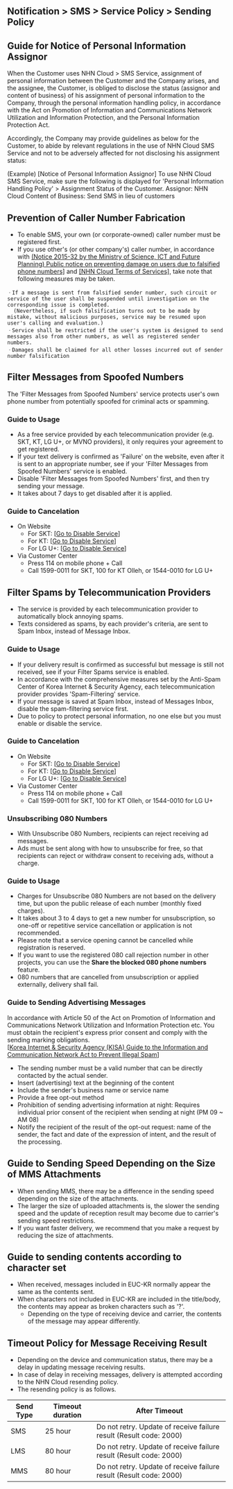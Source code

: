 ## Notification > SMS > Service Policy > Sending Policy

<span id="private-policy"></span>
## Guide for Notice of Personal Information Assignor

When the Customer uses NHN Cloud > SMS Service, assignment of personal information between the Customer and the Company arises, and the assignee, the Customer, is obliged to disclose the status (assignor and content of business) of his assignment of personal information to the Company, through the personal information handling policy, in accordance with the Act on Promotion of Information and Communications Network Utilization and Information Protection, and the Personal Information Protection Act.

Accordingly, the Company may provide guidelines as below for the Customer, to abide by relevant regulations in the use of NHN Cloud SMS Service and not to be adversely affected for not disclosing his assignment status:

(Example)
[Notice of Personal Information Assignor]
To use NHN Cloud SMS Service, make sure the following is displayed for 'Personal Information Handling Policy' > Assignment Status of the Customer.
Assignor: NHN Cloud
Content of Business: Send SMS in lieu of customers

<span id='fabrication-number'></span>
## Prevention of Caller Number Fabrication
+ To enable SMS, your own (or corporate-owned) caller number must be registered first.
+ If you use other's (or other company's) caller number, in accordance with <a href="https://www.msit.go.kr/bbs/view.do?sCode=user&mId=108&mPid=103&bbsSeqNo=83&nttSeqNo=1259891" target="_blank">(Notice 2015-32 by the Ministry of Science, ICT and Future Planning) Public notice on preventing damage on users due to falsified phone numbers]</a> and <a href="https://www.toast.com/terms/terms-service" target="_blank">[NHN Cloud Terms of Services]</a>, take note that following measures may be taken.


```
ㆍIf a message is sent from falsified sender number, such circuit or service of the user shall be suspended until investigation on the corresponding issue is completed.
  (Nevertheless, if such falsification turns out to be made by mistake, without malicious purposes, service may be resumed upon user's calling and evaluation.)
ㆍService shall be restricted if the user's system is designed to send messages also from other numbers, as well as registered sender numbers.
ㆍDamages shall be claimed for all other losses incurred out of sender number falsification
```

<span id="fraud-number"></span>
## Filter Messages from Spoofed Numbers
The 'Filter Messages from Spoofed Numbers' service protects user's own phone number from potentially spoofed for criminal acts or spamming.

### Guide to Usage
+ As a free service provided by each telecommunication provider (e.g. SKT, KT, LG U+, or MVNO providers), it only requires your agreement to get registered.
+ If your text delivery is confirmed as 'Failure' on the website, even after it is sent to an appropriate number, see if your 'Filter Messages from Spoofed Numbers' service is enabled.
+ Disable 'Filter Messages from Spoofed Numbers' first, and then try sending your message.
+ It takes about 7 days to get disabled after it is applied.

### Guide to Cancelation
+ On Website
    + For SKT: [[Go to Disable Service](http://www.tworld.co.kr/normal.do?serviceId=S_PROD2001&viewId=V_PROD2001&prod_id=NA00004406)]
    + For KT: [[Go to Disable Service](https://product.kt.com/wDic/productDetail.do?ItemCode=1047)]
    + For LG U+: [[Go to Disable Service](https://www.lguplus.com/plan/addon/addon-call-msg/LRZ0002297)]
+ Via Customer Center
    + Press 114 on mobile phone + Call
    + Call 1599-0011 for SKT, 100 for KT Olleh, or 1544-0010 for LG U+

<span id="spam-number"></span>
## Filter Spams by Telecommunication Providers
+ The service is provided by each telecommunication provider to automatically block annoying spams.
+ Texts considered as spams, by each provider's criteria, are sent to Spam Inbox, instead of Message Inbox.

### Guide to Usage
+ If your delivery result is confirmed as successful but message is still not received, see if your Filter Spams service is enabled.
+ In accordance with the comprehensive measures set by the Anti-Spam Center of Korea Internet & Security Agency, each telecommunication provider provides 'Spam-Filtering' service.
+ If your message is saved at Spam Inbox, instead of Messages Inbox, disable the spam-filtering service first.
+ Due to policy to protect personal information, no one else but you must enable or disable the service.

### Guide to Cancelation
+ On Website
    + For SKT: [[Go to Disable Service](http://www.tworld.co.kr/normal.do?serviceId=S_PROD2001&viewId=V_PROD2001&prod_id=NA00002121)]
    + For KT: [[Go to Disable Service](https://product.kt.com/wDic/productDetail.do?ItemCode=479)]
    + For LG U+: [[Go to Disable Service](https://www.lguplus.com/plan/addon/addon-call-msg/LRZ0000277)]
+ Via Customer Center
    + Press 114 on mobile phone + Call
    + Call 1599-0011 for SKT, 100 for KT Olleh, or 1544-0010 for LG U+

<span id="rejection-of-receiving-080"></span>
### Unsubscribing 080 Numbers
+ With Unsubscribe 080 Numbers, recipients can reject receiving ad messages.
+ Ads must be sent along with how to unsubscribe for free, so that recipients can reject or withdraw consent to receiving ads, without a charge.

### Guide to Usage
+ Charges for Unsubscribe 080 Numbers are not based on the delivery time, but upon the public release of each number (monthly fixed charges).
+ It takes about 3 to 4 days to get a new number for unsubscription, so one-off or repetitive service cancellation or application is not recommended.
+ Please note that a service opening cannot be cancelled while registration is reserved.
+ If you want to use the registered 080 call rejection number in other projects, you can use the **Share the blocked 080 phone numbers** feature.
+ 080 numbers that are cancelled from unsubscription or applied externally, delivery shall fail.

### Guide to Sending Advertising Messages
In accordance with Article 50 of the Act on Promotion of Information and Communications Network Utilization and Information Protection etc.
You must obtain the recipient's express prior consent and comply with the sending marking obligations.<br/>
[[Korea Internet & Security Agency (KISA) Guide to the Information and Communication Network Act to Prevent Illegal Spam](https://static.toastoven.net/prod_sms/eng/kisa_spam_guide.pdf)]
+ The sending number must be a valid number that can be directly contacted by the actual sender.
+ Insert (advertising) text at the beginning of the content
+ Include the sender's business name or service name
+ Provide a free opt-out method
+ Prohibition of sending advertising information at night: Requires individual prior consent of the recipient when sending at night (PM 09 ~ AM 08)
+ Notify the recipient of the result of the opt-out request: name of the sender, the fact and date of the expression of intent, and the result of the processing.

## Guide to Sending Speed Depending on the Size of MMS Attachments
+ When sending MMS, there may be a difference in the sending speed depending on the size of the attachments.
+ The larger the size of uploaded attachments is, the slower the sending speed and the update of reception result may become due to carrier's sending speed restrictions.
+ If you want faster delivery, we recommend that you make a request by reducing the size of attachments.

## Guide to sending contents according to character set
+ When received, messages included in EUC-KR normally appear the same as the contents sent.
+ When characters not included in EUC-KR are included in the title/body, the contents may appear as broken characters such as '?'.
     + Depending on the type of receiving device and carrier, the contents of the message may appear differently.

## Timeout Policy for Message Receiving Result
+ Depending on the device and communication status, there may be a delay in updating message receiving results.
+ In case of delay in receiving messages, delivery is attempted according to the NHN Cloud resending policy.
+ The resending policy is as follows.

| Send Type | Timeout duration | After Timeout |
|---|---|---|
| SMS | 25 hour | Do not retry. Update of receive failure result (Result code: 2000) |
| LMS | 80 hour | Do not retry. Update of receive failure result (Result code: 2000) |
| MMS | 80 hour | Do not retry. Update of receive failure result (Result code: 2000) |